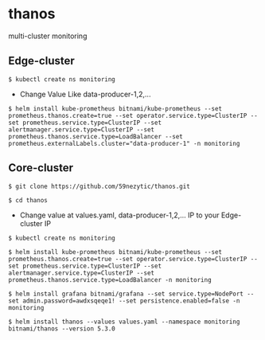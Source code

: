 # thanos
multi-cluster monitoring

## Edge-cluster

```
$ kubectl create ns monitoring
```
* Change Value Like data-producer-1,2,...
```
$ helm install kube-prometheus bitnami/kube-prometheus --set prometheus.thanos.create=true --set operator.service.type=ClusterIP --set prometheus.service.type=ClusterIP --set alertmanager.service.type=ClusterIP --set prometheus.thanos.service.type=LoadBalancer --set prometheus.externalLabels.cluster="data-producer-1" -n monitoring
```

## Core-cluster
```
$ git clone https://github.com/59nezytic/thanos.git
```
```
$ cd thanos
```
* Change value at values.yaml, data-producer-1,2,... IP to your Edge-cluster IP
```
$ kubectl create ns monitoring
```
```
$ helm install kube-prometheus bitnami/kube-prometheus --set prometheus.thanos.create=true --set operator.service.type=ClusterIP --set prometheus.service.type=ClusterIP --set alertmanager.service.type=ClusterIP --set prometheus.thanos.service.type=LoadBalancer -n monitoring
```
```
$ helm install grafana bitnami/grafana --set service.type=NodePort --set admin.password=awdxsqeqe1! --set persistence.enabled=false -n monitoring
```
```
$ helm install thanos --values values.yaml --namespace monitoring bitnami/thanos --version 5.3.0
```
